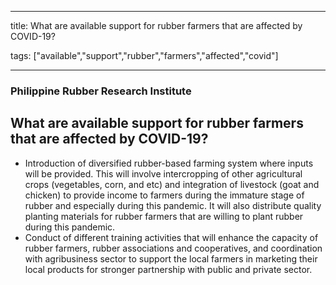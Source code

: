 
---

title: What are available support for rubber farmers that are affected by COVID-19?

tags: ["available","support","rubber","farmers","affected","covid"]

---

### Philippine Rubber Research Institute

## What are available support for rubber farmers that are affected by COVID-19?


 - Introduction of diversified rubber-based farming system where inputs will be provided. This will involve intercropping of other agricultural crops (vegetables, corn, and etc) and integration of livestock (goat and chicken) to provide income to farmers during the immature stage of rubber and especially during this pandemic. It will also distribute quality planting materials for rubber farmers that are willing to plant rubber during this pandemic.
 - Conduct of different training activities that will enhance the capacity of rubber farmers, rubber associations and cooperatives, and coordination with agribusiness sector to support the local farmers in marketing their local products for stronger partnership with public and private sector.
